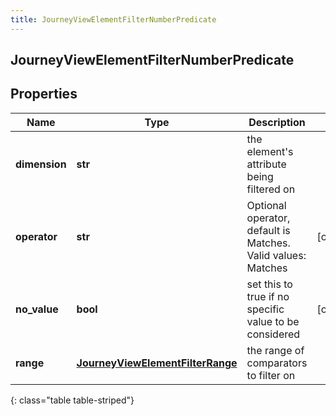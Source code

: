 ```yaml
---
title: JourneyViewElementFilterNumberPredicate
---
```

## JourneyViewElementFilterNumberPredicate

## Properties

|Name | Type | Description | Notes|
|------------ | ------------- | ------------- | -------------|
| **dimension** | **str** | the element&#39;s attribute being filtered on | |
| **operator** | **str** | Optional operator, default is Matches. Valid values: Matches | [optional] |
| **no_value** | **bool** | set this to true if no specific value to be considered | [optional] |
| **range** | [**JourneyViewElementFilterRange**](JourneyViewElementFilterRange.html) | the range of comparators to filter on | |
{: class="table table-striped"}


